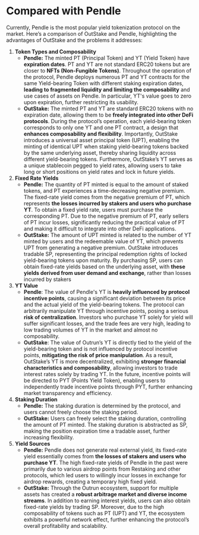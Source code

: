 # Compared with Pendle

Currently, Pendle is the most popular yield tokenization protocol on the market. Here’s a comparison of OutStake and Pendle, highlighting the advantages of OutStake and the problems it addresses:

1. **Token Types and Composability**
   * **Pendle:** The minted PT (Principal Token) and YT (Yield Token) have **expiration dates**. PT and YT are not standard ERC20 tokens but are closer to **NFTs (Non-Fungible Tokens)**. Throughout the operation of the protocol, Pendle deploys numerous PT and YT contracts for the same Yield-bearing Token with different staking expiration dates, **leading to fragmented liquidity and limiting the composability** and use cases of assets on Pendle. In particular, YT's value goes to zero upon expiration, further restricting its usability.
   * **OutStake:** The minted PT and YT are standard ERC20 tokens with no expiration date, allowing them to be **freely integrated into other DeFi protocols**. During the protocol’s operation, each yield-bearing token corresponds to only one YT and one PT contract, a design that **enhances composability and flexibility**. Importantly, OutStake introduces a universal asset principal token (UPT), enabling the minting of identical UPT when staking yield-bearing tokens backed by the same underlying asset, thereby sharing liquidity across different yield-bearing tokens. Furthermore, OutStake’s YT serves as a unique stablecoin pegged to yield rates, allowing users to take long or short positions on yield rates and lock in future yields.
2. **Fixed Rate Yields**
   * **Pendle:** The quantity of PT minted is equal to the amount of staked tokens, and PT experiences a time-decreasing negative premium. The fixed-rate yield comes from the negative premium of PT, which represents **the losses incurred by stakers and users who purchase YT**. To obtain a fixed yield rate, users must purchase the corresponding PT. Due to the negative premium of PT, early sellers of PT incur losses, significantly reducing the practical value of PT and making it difficult to integrate into other DeFi applications.
   * **OutStake:** The amount of UPT minted is related to the number of YT minted by users and the redeemable value of YT, which prevents UPT from generating a negative premium. OutStake introduces tradable SP, representing the principal redemption rights of locked yield-bearing tokens upon maturity. By purchasing SP, users can obtain fixed-rate yields based on the underlying asset, with **these yields derived from user demand and exchange**, rather than losses incurred by stakers
3. **YT Value**
   * **Pendle**: The value of Pendle's YT is **heavily influenced by protocol incentive points**, causing a significant deviation between its price and the actual yield of the yield-bearing tokens. The protocol can arbitrarily manipulate YT through incentive points, posing a serious **risk of centralization**. Investors who purchase YT solely for yield will suffer significant losses, and the trade fees are very high, leading to low trading volumes of YT in the market and almost no composability.
   * **OutStake**: The value of Outrun’s YT is directly tied to the yield of the yield-bearing token and is not influenced by protocol incentive points, **mitigating the risk of price manipulation**. As a result, OutStake’s YT is more decentralized, exhibiting **stronger financial characteristics and composability**, allowing investors to trade interest rates solely by trading YT. In the future, incentive points will be directed to PYT (Points Yield Token), enabling users to independently trade incentive points through PYT, further enhancing market transparency and efficiency.
4. **Staking Duration**
   * **Pendle:** The staking duration is determined by the protocol, and users cannot freely choose the staking period.
   * **OutStake:** Users can freely select the staking duration, controlling the amount of PT minted. The staking duration is abstracted as SP, making the position expiration time a tradable asset, further increasing flexibility.
5. **Yield Sources**
   * **Pendle:** Pendle does not generate real external yield, its fixed-rate yield essentially comes from **the losses of stakers and users who purchase YT**. The high fixed-rate yields of Pendle in the past were primarily due to various airdrop points from Restaking and other protocols, which led users to willingly incur losses in exchange for airdrop rewards, creating a temporary high fixed yield.
   * **OutStake:** Through the Outrun ecosystem, support for multiple assets has created a **robust arbitrage market and diverse income streams**. In addition to earning interest yields, users can also obtain fixed-rate yields by trading SP. Moreover, due to the high composability of tokens such as PT (UPT) and YT, the ecosystem exhibits a powerful network effect, further enhancing the protocol’s overall profitability and scalability.
